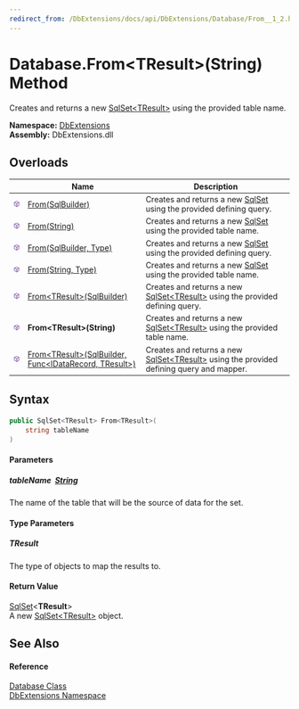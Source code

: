 ```yaml
---
redirect_from: /DbExtensions/docs/api/DbExtensions/Database/From__1_2.html
---
```


Database.From&lt;TResult>(String) Method
========================================
Creates and returns a new [SqlSet&lt;TResult>][1] using the provided table name.
  
**Namespace:** [DbExtensions][2]  
**Assembly:** DbExtensions.dll

Overloads
---------

|                  | Name                                                             | Description                                                                                     |
| ---------------- | ---------------------------------------------------------------- | ----------------------------------------------------------------------------------------------- |
| ![Public method] | [From(SqlBuilder)][3]                                            | Creates and returns a new [SqlSet][4] using the provided defining query.                        |
| ![Public method] | [From(String)][5]                                                | Creates and returns a new [SqlSet][4] using the provided table name.                            |
| ![Public method] | [From(SqlBuilder, Type)][6]                                      | Creates and returns a new [SqlSet][4] using the provided defining query.                        |
| ![Public method] | [From(String, Type)][7]                                          | Creates and returns a new [SqlSet][4] using the provided table name.                            |
| ![Public method] | [From&lt;TResult>(SqlBuilder)][8]                                | Creates and returns a new [SqlSet&lt;TResult>][1] using the provided defining query.            |
| ![Public method] | **From&lt;TResult>(String)**                                     | Creates and returns a new [SqlSet&lt;TResult>][1] using the provided table name.                |
| ![Public method] | [From&lt;TResult>(SqlBuilder, Func&lt;IDataRecord, TResult>)][9] | Creates and returns a new [SqlSet&lt;TResult>][1] using the provided defining query and mapper. |


Syntax
------

```csharp
public SqlSet<TResult> From<TResult>(
	string tableName
)

```

#### Parameters

##### *tableName*  [String][10]
The name of the table that will be the source of data for the set.

#### Type Parameters

##### *TResult*
The type of objects to map the results to.

#### Return Value
[SqlSet][1]&lt;**TResult**>  
A new [SqlSet&lt;TResult>][1] object.

See Also
--------

#### Reference
[Database Class][11]  
[DbExtensions Namespace][2]  

[1]: ../SqlSet_1/README.md
[2]: ../README.md
[3]: From.md
[4]: ../SqlSet/README.md
[5]: From_2.md
[6]: From_1.md
[7]: From_3.md
[8]: From__1.md
[9]: From__1_1.md
[10]: https://learn.microsoft.com/dotnet/api/system.string
[11]: README.md
[Public method]: ../../icons/pubmethod.svg "Public method"